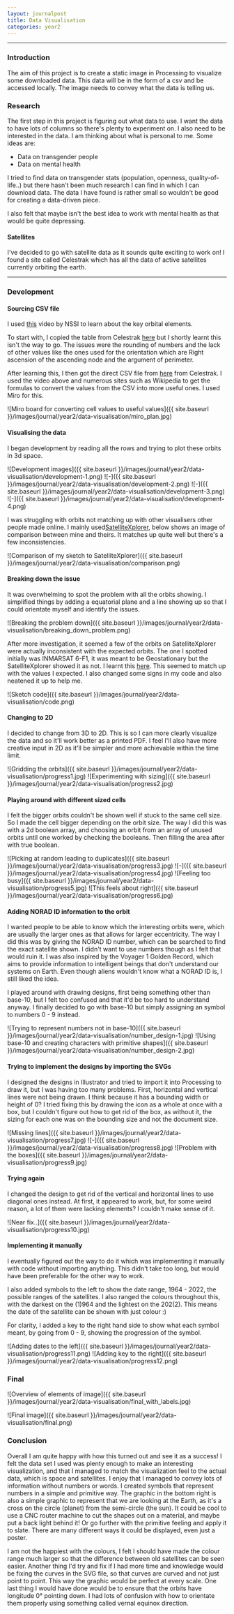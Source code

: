 ```yaml
---
layout: journalpost
title: Data Visualisation
categories: year2
---
```


---

### Introduction

The aim of this project is to create a static image in Processing to visualize some downloaded data. This data will be in the form of a csv and be accessed locally. The image needs to convey what the data is telling us.

### Research

The first step in this project is figuring out what data to use. I want the data to have lots of columns so there's plenty to experiment on. I also need to be interested in the data. I am thinking about what is personal to me. Some ideas are:

* Data on transgender people
* Data on mental health

I tried to find data on transgender stats (population, openness, quality-of-life..) but there hasn't been much research I can find in which I can download data. The data I have found is rather small so wouldn't be good for creating a data-driven piece.

I also felt that maybe isn't the best idea to work with mental health as that would be quite depressing.

#### Satellites

I've decided to go with satellite data as it sounds quite exciting to work on! I found a site called Celestrak which has all the data of active satellites currently orbiting the earth. 

---

### Development

#### Sourcing CSV file

I used [this](https://www.youtube.com/watch?v=2gAYqtmNJx8) video by NSSI to learn about the key orbital elements.

To start with, I copied the table from Celestrak [here](https://celestrak.org/NORAD/elements/table.php?GROUP=active&FORMAT=tle) but I shortly learnt this isn't the way to go. The issues were the rounding of numbers and the lack of other values like the ones used for the orientation which are Right ascension of the ascending node and the argument of perimeter.

After learning this, I then got the direct CSV file from [here](https://celestrak.org/NORAD/elements/gp.php?GROUP=active&FORMAT=csv) from Celestrak. I used the video above and numerous sites such as Wikipedia to get the formulas to convert the values from the CSV into more useful ones. I used Miro for this.

![Miro board for converting cell values to useful values]({{ site.baseurl }}/images/journal/year2/data-visualisation/miro_plan.jpg)

#### Visualising the data

I began development by reading all the rows and trying to plot these orbits in 3d space.

![Development images]({{ site.baseurl }}/images/journal/year2/data-visualisation/development-1.png)
![-]({{ site.baseurl }}/images/journal/year2/data-visualisation/development-2.png)
![-]({{ site.baseurl }}/images/journal/year2/data-visualisation/development-3.png)
![-]({{ site.baseurl }}/images/journal/year2/data-visualisation/development-4.png)

I was struggling with orbits not matching up with other visualisers other people made online. I mainly used[SatelliteXplorer](https://geoxc-apps.bd.esri.com/space/satellite-explorer/), below shows an image of comparison between mine and theirs. It matches up quite well but there's a few inconsistencies.

![Comparison of my sketch to SatelliteXplorer]({{ site.baseurl }}/images/journal/year2/data-visualisation/comparison.png)

#### Breaking down the issue

It was overwhelming to spot the problem with all the orbits showing. I simplified things by adding a equatorial plane and a line showing up so that I could orientate myself and identify the issues.

![Breaking the problem down]({{ site.baseurl }}/images/journal/year2/data-visualisation/breaking_down_problem.png)

After more investigation, it seemed a few of the orbits on SatelliteXplorer were actually inconsistent with the expected orbits. The one I spotted initially was INMARSAT 6-F1, it was meant to be Geostationary but the SatelliteXplorer showed it as not. I learnt this [here](https://www.n2yo.com/satellite/?s=50319). This seemed to match up with the values I expected. I also changed some signs in my code and also neatened it up to help me.

![Sketch code]({{ site.baseurl }}/images/journal/year2/data-visualisation/code.png)

#### Changing to 2D

I decided to change from 3D to 2D. This is so I can more clearly visualize the data and so it'll work better as a printed PDF. I feel I'll also have more creative input in 2D as it'll be simpler and more achievable within the time limit.


![Gridding the orbits]({{ site.baseurl }}/images/journal/year2/data-visualisation/progress1.jpg)
![Experimenting with sizing]({{ site.baseurl }}/images/journal/year2/data-visualisation/progress2.jpg)

#### Playing around with different sized cells

I felt the bigger orbits couldn't be shown well if stuck to the same cell size. So I made the cell bigger depending on the orbit size. The way I did this was with a 2d boolean array, and choosing an orbit from an array of unused orbits until one worked by checking the booleans. Then filling the area after with true boolean.

![Picking at random leading to duplicates]({{ site.baseurl }}/images/journal/year2/data-visualisation/progress3.jpg)
![-]({{ site.baseurl }}/images/journal/year2/data-visualisation/progress4.jpg)
![Feeling too busy]({{ site.baseurl }}/images/journal/year2/data-visualisation/progress5.jpg)
![This feels about right]({{ site.baseurl }}/images/journal/year2/data-visualisation/progress6.jpg)


#### Adding NORAD ID information to the orbit

I wanted people to be able to know which the interesting orbits were, which are usually the larger ones as that allows for larger eccentricity. The way I did this was by giving the NORAD ID number, which can be searched to find the exact satellite shown. I didn't want to use numbers though as I felt that would ruin it. I was also inspired by the Voyager 1 Golden Record, which aims to provide information to intelligent beings that don't understand our systems on Earth. Even though aliens wouldn't know what a NORAD ID is, I still liked the idea.

I played around with drawing designs, first being something other than base-10, but I felt too confused and that it'd be too hard to understand anyway. I finally decided to go with base-10 but simply assigning an symbol to numbers 0 - 9 instead. 

![Trying to represent numbers not in base-10]({{ site.baseurl }}/images/journal/year2/data-visualisation/number_design-1.jpg)
![Using base-10 and creating characters with primitive shapes]({{ site.baseurl }}/images/journal/year2/data-visualisation/number_design-2.jpg)

#### Trying to implement the designs by importing the SVGs

I designed the designs in Illustrator and tried to import it into Processing to draw it, but I was having too many problems. First, horizontal and vertical lines were not being drawn. I think because it has a bounding width or height of 0? I tried fixing this by drawing the icon as a whole at once with a box, but I couldn't figure out how to get rid of the box, as without it, the sizing for each one was on the bounding size and not the document size.

![Missing lines]({{ site.baseurl }}/images/journal/year2/data-visualisation/progress7.jpg)
![-]({{ site.baseurl }}/images/journal/year2/data-visualisation/progress8.jpg)
![Problem with the boxes]({{ site.baseurl }}/images/journal/year2/data-visualisation/progress9.jpg)

#### Trying again

I changed the design to get rid of the vertical and horizontal lines to use diagonal ones instead. At first, it appeared to work, but, for some weird reason, a lot of them were lacking elements? I couldn't make sense of it.

![Near fix..]({{ site.baseurl }}/images/journal/year2/data-visualisation/progress10.jpg)

#### Implementing it manually

I eventually figured out the way to do it which was implementing it manually with code without importing anything. This didn't take too long, but would have been preferable for the other way to work.

I also added symbols to the left to show the date range, 1964 - 2022, the possible ranges of the satellites. I also ranged the colours throughout this, with the darkest on the (1)964 and the lightest on the 202(2). This means the date of the satellite can be shown with just colour :)

For clarity, I added a key to the right hand side to show what each symbol meant, by going from 0 - 9, showing the progression of the symbol.

![Adding dates to the left]({{ site.baseurl }}/images/journal/year2/data-visualisation/progress11.png)
![Adding key to the right]({{ site.baseurl }}/images/journal/year2/data-visualisation/progress12.png)


### Final

![Overview of elements of image]({{ site.baseurl }}/images/journal/year2/data-visualisation/final_with_labels.jpg)


![Final image]({{ site.baseurl }}/images/journal/year2/data-visualisation/final.png)

### Conclusion

Overall I am quite happy with how this turned out and see it as a success! I felt the data set I used was plenty enough to make an interesting visualization, and that I managed to match the visualization feel to the actual data, which is space and satellites. I enjoy that I managed to convey lots of information without numbers or words. I created symbols that represent numbers in a simple and primitive way. The graphic in the bottom right is also a simple graphic to represent that we are looking at the Earth, as it's a cross on the circle (planet) from the semi-circle (the sun). It could be cool to use a CNC router machine to cut the shapes out on a material, and maybe put a back light behind it! Or go further with the primitive feeling and apply it to slate. There are many different ways it could be displayed, even just a poster.

I am not the happiest with the colours, I felt I should have made the colour range much larger so that the difference between old satellites can be seen easier. Another thing I'd try and fix if I had more time and knowledge would be fixing the curves in the SVG file, so that curves are curved and not just point to point. This way the graphic would be perfect at every scale. One last thing I would have done would be to ensure that the orbits have longitude 0° pointing down. I had lots of confusion with how to orientate them properly using something called vernal equinox direction.

















